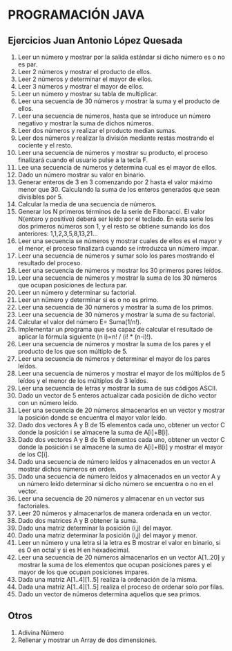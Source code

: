 # PROGRAMACIÓN JAVA
## Ejercicios Juan Antonio López Quesada
  1. Leer un número y mostrar por la salida estándar si dicho número es o no es par.
  2. Leer 2 números y mostrar el producto de ellos.
  3. Leer 2 números y determinar el mayor de ellos.
  4. Leer 3 números y mostrar el mayor de ellos.
  5. Leer un número y mostrar su tabla de multiplicar.
  6. Leer una secuencia de 30 números y mostrar la suma y el producto de ellos.
  7. Leer una secuencia de números, hasta que se introduce un número negativo y mostrar la suma de dichos números.
  8. Leer dos números y realizar el producto median sumas.
  9. Leer dos números y realizar la división mediante restas mostrando el cociente y el resto.
  10. Leer una secuencia de números y mostrar su producto, el proceso finalizará cuando el usuario pulse a la tecla F.
  11. Lee una secuencia de números y determina cual es el mayor de ellos.
  12. Dado un número mostrar su valor en binario.
  13. Generar enteros de 3 en 3 comenzando por 2 hasta el valor máximo menor que 30. Calculando la suma de los enteros generados que sean divisibles por 5.
  14. Calcular la media de una secuencia de números.
  15. Generar los N primeros términos de la serie de Fibonacci. El valor N(entero y positivo) deberá ser leído por el teclado. En esta serie los dos primeros números son 1, y el resto se obtiene sumando los dos anteriores: 1,1,2,3,5,8,13,21…
  16. Leer una secuencia se números y mostrar cuales de ellos es el mayor y el menor, el proceso finalizará cuando se introduzca un número impar.
  17. Leer una secuencia de números y sumar solo los pares mostrando el resultado del proceso.
  18. Leer una secuencia de números y mostrar los 30 primeros pares leídos.
  19. Leer una secuencia de números y mostrar la suma de los 30 números que ocupan posiciones de lectura par.
  20. Leer un número y determinar su factorial.
  21. Leer un número y determinar si es o no es primo.
  22. Leer una secuencia de 30 números y mostrar la suma de los primos.
  23. Leer una secuencia de 30 números y mostrar la suma de su factorial.
  24. Calcular el valor del número E= Suma(1/n!).
  25. Implementar un programa que sea capaz de calcular el resultado de aplicar la fórmula siguiente (n i)=n! / (i! * (n-i)!).
  26. Leer una secuencia de números y mostrar la suma de los pares y el producto de los que son múltiplo de 5.
  27. Leer una secuencia de números y determinar el mayor de los pares leídos.
  28. Leer una secuencia de números y mostrar el mayor de los múltiplos de 5 leídos y el menor de los múltiplos de 3 leídos.
  29. Leer una secuencia de letras y mostrar la suma de sus códigos ASCII.
  30. Dado un vector de 5 enteros actualizar cada posición de dicho vector con un número leído.
  31. Leer una secuencia de 20 números almacenarlos en un vector y mostrar la posición donde se encuentra el mayor valor leído.
  32. Dado dos vectores A y B de 15 elementos cada uno, obtener un vector C donde la posición i se almacene la suma de A[i]+B[i].
  33. Dado dos vectores A y B de 15 elementos cada uno, obtener un vector C donde la posición i se almacene la suma de A[i]+B[i] y mostrar el mayor de los C[i].
  34. Dado una secuencia de número leídos y almacenados en un vector A mostrar dichos números en orden.
  35. Dado una secuencia de número leídos y almacenados en un vector A y un número leído determinar si dicho número se encuentra o no en el vector.
  36. Leer una secuencia de 20 números y almacenar en un vector sus factoriales.
  37. Leer 20 números y almacenarlos de manera ordenada en un vector.
  38. Dado dos matrices A y B obtener la suma.
  39. Dado una matriz determinar la posición (i,j) del mayor.
  40. Dado una matriz determinar la posición (i,j) del mayor y menor.
  41. Leer un número y una letra si la letra es B mostrar el valor en binario, si es O en octal y si es H en hexadecimal.
  42. Leer una secuencia de 20 números almacenarlos en un vector A[1..20] y mostrar la suma de los elementos que ocupan posiciones pares y el mayor de los que ocupan posiciones impares.
  43. Dada una matriz A[1..4][1..5] realiza la ordenación de la misma.
  44. Dada una matriz A[1..4][1..5] realiza el proceso de ordenar solo por filas.
  45. Dado un vector de números determina aquellos que sea primos.




  
## Otros 
1. Adivina Número
2. Rellenar y mostrar un Array de dos dimensiones.



